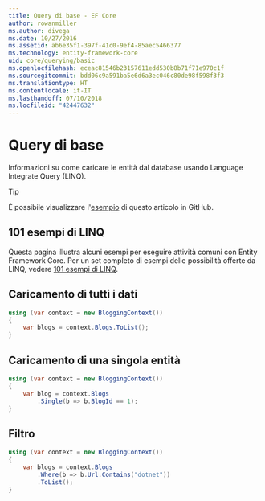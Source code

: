 ```yaml
---
title: Query di base - EF Core
author: rowanmiller
ms.author: divega
ms.date: 10/27/2016
ms.assetid: ab6e35f1-397f-41c0-9ef4-85aec5466377
ms.technology: entity-framework-core
uid: core/querying/basic
ms.openlocfilehash: eceac81546b23157611edd530b8b71f71e970c1f
ms.sourcegitcommit: bdd06c9a591ba5e6d6a3ec046c80de98f598f3f3
ms.translationtype: HT
ms.contentlocale: it-IT
ms.lasthandoff: 07/10/2018
ms.locfileid: "42447632"
---
```

# <a name="basic-queries"></a>Query di base

Informazioni su come caricare le entità dal database usando Language Integrate Query (LINQ).

> [!TIP]  
> È possibile visualizzare l'[esempio](https://github.com/aspnet/EntityFramework.Docs/tree/master/samples/core/Querying) di questo articolo in GitHub.

## <a name="101-linq-samples"></a>101 esempi di LINQ

Questa pagina illustra alcuni esempi per eseguire attività comuni con Entity Framework Core. Per un set completo di esempi delle possibilità offerte da LINQ, vedere [101 esempi di LINQ](https://code.msdn.microsoft.com/101-LINQ-Samples-3fb9811b).

## <a name="loading-all-data"></a>Caricamento di tutti i dati

<!-- [!code-csharp[Main](samples/core/Querying/Querying/Basics/Sample.cs)] -->
``` csharp
using (var context = new BloggingContext())
{
    var blogs = context.Blogs.ToList();
}
```

## <a name="loading-a-single-entity"></a>Caricamento di una singola entità

<!-- [!code-csharp[Main](samples/core/Querying/Querying/Basics/Sample.cs)] -->
``` csharp
using (var context = new BloggingContext())
{
    var blog = context.Blogs
        .Single(b => b.BlogId == 1);
}
```

## <a name="filtering"></a>Filtro

<!-- [!code-csharp[Main](samples/core/Querying/Querying/Basics/Sample.cs)] -->
``` csharp
using (var context = new BloggingContext())
{
    var blogs = context.Blogs
        .Where(b => b.Url.Contains("dotnet"))
        .ToList();
}
```
